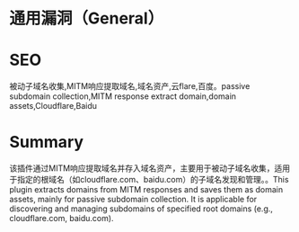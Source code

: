 # 通用漏洞（General）
# SEO
被动子域名收集,MITM响应提取域名,域名资产,云flare,百度。passive subdomain collection,MITM response extract domain,domain assets,Cloudflare,Baidu
# Summary
该插件通过MITM响应提取域名并存入域名资产，主要用于被动子域名收集，适用于指定的根域名（如cloudflare.com、baidu.com）的子域名发现和管理。。This plugin extracts domains from MITM responses and saves them as domain assets, mainly for passive subdomain collection. It is applicable for discovering and managing subdomains of specified root domains (e.g., cloudflare.com, baidu.com).

